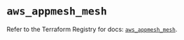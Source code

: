 # `aws_appmesh_mesh`

Refer to the Terraform Registry for docs: [`aws_appmesh_mesh`](https://registry.terraform.io/providers/hashicorp/aws/5.75.0/docs/resources/appmesh_mesh).
